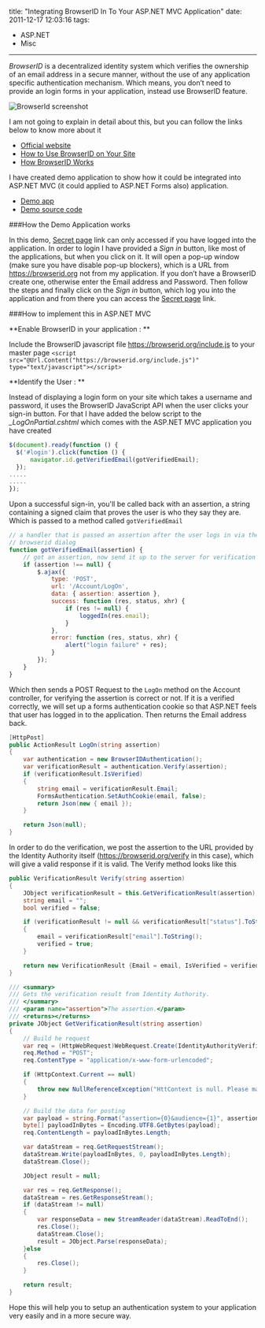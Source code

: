 title: "Integrating BrowserID In To Your ASP.NET MVC Application"
date: 2011-12-17 12:03:16
tags:
- ASP.NET
- Misc
---

*BrowserID* is a decentralized identity system which verifies the ownership of an email address in a secure manner, without the use of any application specific authentication mechanism. Which means, you don’t need to provide an login forms in your application, instead use BrowserID feature.

![BrowserId screenshot](//static.rajeeshcv.com/images/2011/12/20111217024113_BrowserID_4.png)

I am not going to explain in detail about this, but you can follow the links below to know more about it

* [Official website](https://browserid.org/)
* [How to Use BrowserID on Your Site](https://github.com/mozilla/browserid/wiki/How-to-Use-BrowserID-on-Your-Site)
* [How BrowserID Works](http://lloyd.io/how-browserid-works/)

I have created demo application to show how it could be integrated into ASP.NET MVC (it could applied to ASP.NET Forms also) application.

* [Demo app][demo]
* [Demo source code][code]


###How the Demo Application works

In this demo, [Secret page][1] link can only accessed if you have logged into the application. In order to login I have provided a *Sign in* button, like most of the applications, but when you click on it. It will open a pop-up window (make sure you have disable pop-up blockers), which is a URL from https://browserid.org not from my application. If you don’t have a BrowserID create one, otherwise enter the Email address and Password. Then follow the steps and finally click on the *Sign in* button, which log you into the application and from there you can access the [Secret page][1] link.

###How to implement this in ASP.NET MVC

**Enable BrowserID in your application : **

Include the BrowserID javascript file https://browserid.org/include.js to your master page
`<script src="@Url.Content("https://browserid.org/include.js")" type="text/javascript"></script>`


**Identify the User : **

Instead of displaying a login form on your site which takes a username and password, it uses the BrowserID JavaScript API when the user clicks your sign-in button. For that I have added the below script to the *_LogOnPartial.cshtml* which comes with the ASP.NET MVC application you have created

```js
$(document).ready(function () {
  $('#login').click(function () {
      navigator.id.getVerifiedEmail(gotVerifiedEmail);
  });
.....
.....
});
```

Upon a successful sign-in, you'll be called back with an assertion, a string containing a signed claim that proves the user is who they say they are. Which is passed to a method called `gotVerifiedEmail`

```js
// a handler that is passed an assertion after the user logs in via the
// browserid dialog
function gotVerifiedEmail(assertion) {
    // got an assertion, now send it up to the server for verification
    if (assertion !== null) {
        $.ajax({
            type: 'POST',
            url: '/Account/LogOn',
            data: { assertion: assertion },
            success: function (res, status, xhr) {
                if (res != null) {
                    loggedIn(res.email);
                }
            },
            error: function (res, status, xhr) {
                alert("login failure" + res);
            }
        });
    }
}
```

Which then sends a POST Request to the `LogOn` method on the Account controller, for verifying the assertion is correct or not. If it is a verified correctly, we will set up a forms authentication cookie so that ASP.NET feels that user has logged in to the application. Then returns the Email address back.

```cs
[HttpPost]
public ActionResult LogOn(string assertion)
{
    var authentication = new BrowserIDAuthentication();
    var verificationResult = authentication.Verify(assertion);
    if (verificationResult.IsVerified)
    {
        string email = verificationResult.Email;
        FormsAuthentication.SetAuthCookie(email, false);
        return Json(new { email });
    }

    return Json(null);
}
```

In order to do the verification, we post the assertion to the URL provided by the Identity Authority itself (https://browserid.org/verify in this case), which will give a valid response if it is valid. The Verify method looks like this

```cs
public VerificationResult Verify(string assertion)
{
    JObject verificationResult = this.GetVerificationResult(assertion);
    string email = "";
    bool verified = false;

    if (verificationResult != null && verificationResult["status"].ToString() == "okay")
    {
        email = verificationResult["email"].ToString();
        verified = true;
    }

    return new VerificationResult {Email = email, IsVerified = verified };
}

/// <summary>
/// Gets the verification result from Identity Authority.
/// </summary>
/// <param name="assertion">The assertion.</param>
/// <returns></returns>
private JObject GetVerificationResult(string assertion)
{
    // Build he request
    var req = (HttpWebRequest)WebRequest.Create(IdentityAuthorityVerificationUrl);
    req.Method = "POST";
    req.ContentType = "application/x-www-form-urlencoded";

    if (HttpContext.Current == null)
    {
        throw new NullReferenceException("HttContext is null. Please make sure that, your application is running in a web scenario");
    }

    // Build the data for posting
    var payload = string.Format("assertion={0}&audience={1}", assertion, HttpContext.Current.Request.Headers["Host"]);
    byte[] payloadInBytes = Encoding.UTF8.GetBytes(payload);
    req.ContentLength = payloadInBytes.Length;

    var dataStream = req.GetRequestStream();
    dataStream.Write(payloadInBytes, 0, payloadInBytes.Length);
    dataStream.Close();

    JObject result = null;

    var res = req.GetResponse();
    dataStream = res.GetResponseStream();
    if (dataStream != null)
    {
        var responseData = new StreamReader(dataStream).ReadToEnd();
        res.Close();
        dataStream.Close();
        result = JObject.Parse(responseData);
    }else
    {
        res.Close();
    }

    return result;
}
```

Hope this will help you to setup an authentication system to your application very easily and in a more secure way.

[Demo]: http://nbrowserid.apphb.com/
[Code]: https://github.com/cvrajeesh/NBrowserID
[1]: http://nbrowserid.apphb.com/Secret
